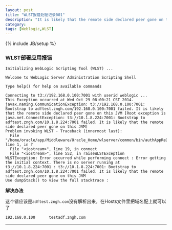 ```yaml
---
layout: post
title: "WLST报错处理记录001"
description: "It is likely that the remote side declared peer gone on this JVM"
category: 
tags: [Weblogic,WLST]
---
```

{% include JB/setup %}

### WLST部署应用报错

    Initializing WebLogic Scripting Tool (WLST) ...
    
    Welcome to WebLogic Server Administration Scripting Shell
    
    Type help() for help on available commands
    
    Connecting to t3://192.168.0.100:7001 with userid weblogic ...
    This Exception occurred at Wed Oct 29 08:00:21 CST 2014.
    javax.naming.CommunicationException: t3://192.168.0.100:7001: Bootstrap to adftest.zngh.com/192.168.0.100:7001 failed. It is likely that the remote side declared peer gone on this JVM [Root exception is java.net.ConnectException: t3://10.1.8.224:7001: Bootstrap to adftest.zngh.com/10.1.8.224:7001 failed. It is likely that the remote side declared peer gone on this JVM]
    Problem invoking WLST - Traceback (innermost last):
      File "/home/oracle/app/Middleware/Oracle_Home/wlserver/common/bin/authAppReDeploy.py", line 1, in ?
      File "<iostream>", line 19, in connect
      File "<iostream>", line 552, in raiseWLSTException
    WLSTException: Error occurred while performing connect : Error getting the initial context. There is no server running at t3://10.1.8.224:7001 : t3://10.1.8.224:7001: Bootstrap to adftest.zngh.com/10.1.8.224:7001 failed. It is likely that the remote side declared peer gone on this JVM 
    Use dumpStack() to view the full stacktrace :

**解决办法**

这个错应该是`adftest.zngh.com`没有解析出来，在Hosts文件里把域名配上就可以了

    192.168.0.100      testadf.zngh.com



<hr class="bs-docs-separator">
